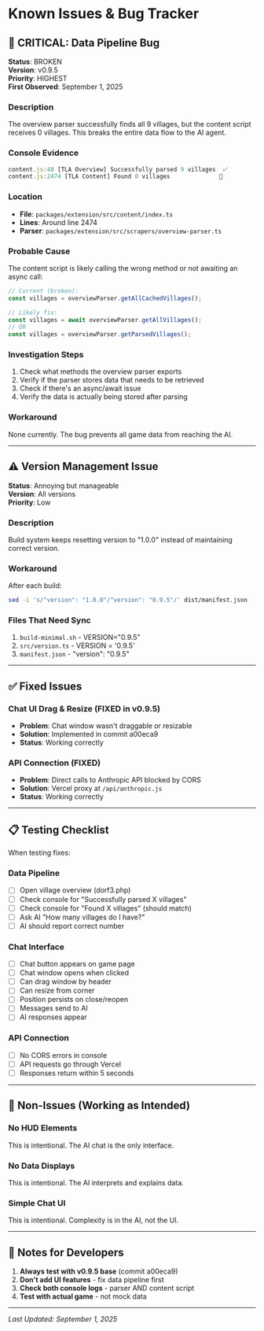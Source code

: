# Known Issues & Bug Tracker

## 🔴 CRITICAL: Data Pipeline Bug

**Status**: BROKEN  
**Version**: v0.9.5  
**Priority**: HIGHEST  
**First Observed**: September 1, 2025  

### Description
The overview parser successfully finds all 9 villages, but the content script receives 0 villages. This breaks the entire data flow to the AI agent.

### Console Evidence
```javascript
content.js:48 [TLA Overview] Successfully parsed 9 villages  ✅
content.js:2474 [TLA Content] Found 0 villages              🔴
```

### Location
- **File**: `packages/extension/src/content/index.ts`
- **Lines**: Around line 2474
- **Parser**: `packages/extension/src/scrapers/overview-parser.ts`

### Probable Cause
The content script is likely calling the wrong method or not awaiting an async call:

```javascript
// Current (broken):
const villages = overviewParser.getAllCachedVillages(); 

// Likely fix:
const villages = await overviewParser.getAllVillages();
// OR
const villages = overviewParser.getParsedVillages();
```

### Investigation Steps
1. Check what methods the overview parser exports
2. Verify if the parser stores data that needs to be retrieved
3. Check if there's an async/await issue
4. Verify the data is actually being stored after parsing

### Workaround
None currently. The bug prevents all game data from reaching the AI.

---

## ⚠️ Version Management Issue

**Status**: Annoying but manageable  
**Version**: All versions  
**Priority**: Low  

### Description
Build system keeps resetting version to "1.0.0" instead of maintaining correct version.

### Workaround
After each build:
```bash
sed -i 's/"version": "1.0.0"/"version": "0.9.5"/' dist/manifest.json
```

### Files That Need Sync
1. `build-minimal.sh` - VERSION="0.9.5"
2. `src/version.ts` - VERSION = '0.9.5'
3. `manifest.json` - "version": "0.9.5"

---

## ✅ Fixed Issues

### Chat UI Drag & Resize (FIXED in v0.9.5)
- **Problem**: Chat window wasn't draggable or resizable
- **Solution**: Implemented in commit a00eca9
- **Status**: Working correctly

### API Connection (FIXED)
- **Problem**: Direct calls to Anthropic API blocked by CORS
- **Solution**: Vercel proxy at `/api/anthropic.js`
- **Status**: Working correctly

---

## 📋 Testing Checklist

When testing fixes:

### Data Pipeline
- [ ] Open village overview (dorf3.php)
- [ ] Check console for "Successfully parsed X villages"
- [ ] Check console for "Found X villages" (should match)
- [ ] Ask AI "How many villages do I have?"
- [ ] AI should report correct number

### Chat Interface
- [ ] Chat button appears on game page
- [ ] Chat window opens when clicked
- [ ] Can drag window by header
- [ ] Can resize from corner
- [ ] Position persists on close/reopen
- [ ] Messages send to AI
- [ ] AI responses appear

### API Connection
- [ ] No CORS errors in console
- [ ] API requests go through Vercel
- [ ] Responses return within 5 seconds

---

## 🚫 Non-Issues (Working as Intended)

### No HUD Elements
This is intentional. The AI chat is the only interface.

### No Data Displays
This is intentional. The AI interprets and explains data.

### Simple Chat UI
This is intentional. Complexity is in the AI, not the UI.

---

## 📝 Notes for Developers

1. **Always test with v0.9.5 base** (commit a00eca9)
2. **Don't add UI features** - fix data pipeline first
3. **Check both console logs** - parser AND content script
4. **Test with actual game** - not mock data

---

*Last Updated: September 1, 2025*
